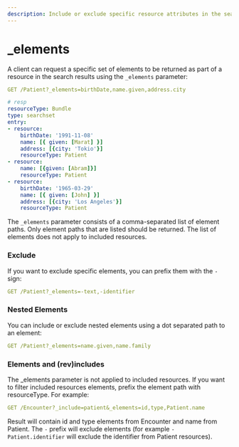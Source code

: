```yaml
---
description: Include or exclude specific resource attributes in the search result
---
```


# \_elements

A client can request a specific set of elements to be returned as part of a resource in the search results using the `_elements` parameter:

```yaml
GET /Patient?_elements=birthDate,name.given,address.city
```

```yaml
# resp
resourceType: Bundle
type: searchset
entry:
- resource:
    birthDate: '1991-11-08'
    name: [{ given: [Marat] }]
    address: [{city: 'Tokio'}]
    resourceType: Patient
- resource:
    name: [{given: [Abram]}]
    resourceType: Patient
- resource:
    birthDate: '1965-03-29'
    name: [{ given: [John] }]
    address: [{city: 'Los Angeles'}]
    resourceType: Patient
```

The `_elements` parameter consists of a comma-separated list of element paths. Only element paths that are listed should be returned. The list of elements does not apply to included resources.

### Exclude

If you want to exclude specific elements, you can prefix them with the `-` sign:

```yaml
GET /Patient?_elements=-text,-identifier
```

### Nested Elements

You can include or exclude nested elements using a dot separated path to an element:

```yaml
GET /Patient?_elements=name.given,name.family
```

### Elements and (rev)includes

The \_elements parameter is not applied to included resources. If you want to filter included resources elements, prefix the element path with resourceType. For example:

```yaml
GET /Encounter?_include=patient&_elements=id,type,Patient.name
```

Result will contain id and type elements from Encounter and name from Patient. The `-` prefix will exclude elements (for example `-Patient.identifier` will exclude the identifier from Patient resources).
